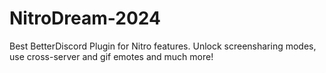 # NitroDream-2024
Best BetterDiscord Plugin for Nitro features. Unlock screensharing modes, use cross-server and gif emotes and much more!
